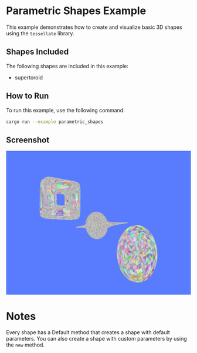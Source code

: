 # Parametric Shapes Example

This example demonstrates how to create and visualize basic 3D shapes using the `tessellate` library.

## Shapes Included

The following shapes are included in this example:
- supertoroid

## How to Run

To run this example, use the following command:

```sh
cargo run --example parametric_shapes
```

## Screenshot
![Example](screenshot.png)


# Notes
Every shape has a Default method that creates a shape with default parameters. 
You can also create a shape with custom parameters by using the `new` method.